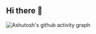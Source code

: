 ## Hi there 👋


![Ashutosh's github activity graph](https://github-readme-activity-graph.vercel.app/graph?username=BrunoSFreschi&bg_color=000000&color=15e5a6&line=07e9a5&point=0a855c&area=true&hide_border=true)
<!--
**BrunoSFreschi/BrunoSFreschi** is a ✨ _special_ ✨ repository because its `README.md` (this file) appears on your GitHub profile.

Here are some ideas to get you started:

- 🔭 I’m currently working on ...
- 🌱 I’m currently learning ...
- 👯 I’m looking to collaborate on ...
- 🤔 I’m looking for help with ...
- 💬 Ask me about ...
- 📫 How to reach me: ...
- 😄 Pronouns: ...
- ⚡ Fun fact: ...
-->
